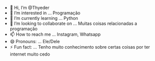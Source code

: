 - 👋 Hi, I’m @Thyeder
- 👀 I’m interested in ... Programaçâo
- 🌱 I’m currently learning ... Python
- 💞️ I’m looking to collaborate on ... Muitas coisas relacionadas a programação
- 📫 How to reach me ... Instagram, Whatsapp
- 😄 Pronouns: ... Ele/Dele
- ⚡ Fun fact: ... Tenho muito conhecimento sobre certas coisas por ter internet muito cedo
